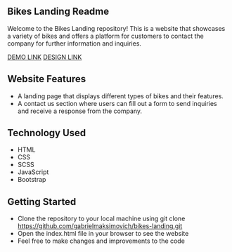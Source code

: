 ## Bikes Landing Readme
Welcome to the Bikes Landing repository! This is a website that showcases a variety of bikes and offers a platform for customers to contact the company for further information and inquiries.

[DEMO LINK](https://gabrielmaksimovich.github.io/bikes-landing/)
[DESIGN LINK](https://www.figma.com/file/NZQAIydtHo5QkINyGLHNcq/BIKE-New-Version?node-id=0%3A1)


## Website Features
- A landing page that displays different types of bikes and their features.
- A contact us section where users can fill out a form to send inquiries and receive a response from the company.

## Technology Used
- HTML
- CSS
- SCSS
- JavaScript
- Bootstrap

## Getting Started
- Clone the repository to your local machine using git clone https://github.com/gabrielmaksimovich/bikes-landing.git
- Open the index.html file in your browser to see the website
- Feel free to make changes and improvements to the code

